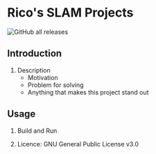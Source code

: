 # Rico's SLAM Projects
![GitHub all releases](https://img.shields.io/github/downloads/ricojia/SLAM/total)

## Introduction
1. Description
    - Motivation
    - Problem for solving 
    - Anything that makes this project stand out

## Usage
1. Build and Run 

2. Licence: GNU General Public License v3.0
    
